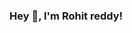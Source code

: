 ### Hey 👋, I'm Rohit reddy!

<!--
**rohit620/rohit620** is a ✨ _special_ ✨ repository because its `README.md` (this file) appears on your GitHub profile.

Here are some ideas to get you started:

- 🔭 I’m currently working on HTML/CSS Javascript Pythom
- 🌱 I’m currently learning Fullstack development
- 👯 I’m looking to collaborate on youtube
- 💬 Ask me about tech related stuff
- 📫 How to reach me: mail-rohitreddy620s@gmail.com


-->
